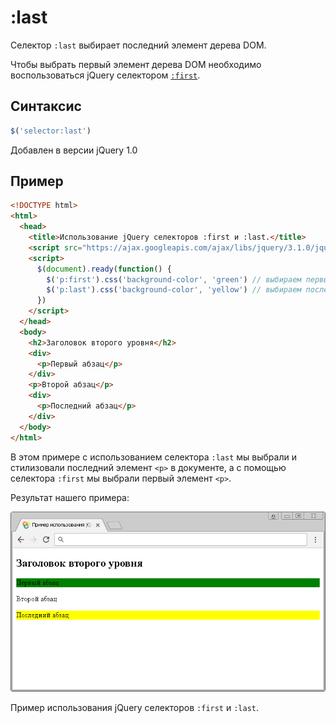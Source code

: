 # :last

Селектор `:last` выбирает последний элемент дерева DOM.

Чтобы выбрать первый элемент дерева DOM необходимо воспользоваться jQuery селектором [`:first`](selector:first.md).

## Синтаксис

```js
$('selector:last')
```

Добавлен в версии jQuery 1.0

## Пример

```html
<!DOCTYPE html>
<html>
  <head>
    <title>Использование jQuery селекторов :first и :last.</title>
    <script src="https://ajax.googleapis.com/ajax/libs/jquery/3.1.0/jquery.min.js"></script>
    <script>
      $(document).ready(function() {
        $('p:first').css('background-color', 'green') // выбираем первый элемент <p> в документе
        $('p:last').css('background-color', 'yellow') // выбираем последний элемент <p> в документе
      })
    </script>
  </head>
  <body>
    <h2>Заголовок второго уровня</h2>
    <div>
      <p>Первый абзац</p>
    </div>
    <p>Второй абзац</p>
    <div>
      <p>Последний абзац</p>
    </div>
  </body>
</html>
```

В этом примере с использованием селектора `:last` мы выбрали и стилизовали последний элемент `<p>` в документе, а с помощью селектора `:first` мы выбрали первый элемент `<p>`.

Результат нашего примера:

![Пример использования jQuery селекторов :first и :last.](988.png)

Пример использования jQuery селекторов `:first` и `:last`.
